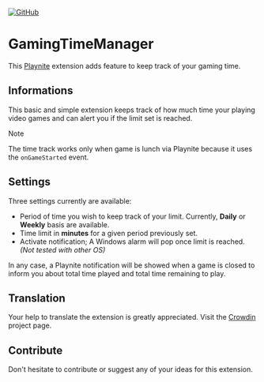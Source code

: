 [![GitHub](https://img.shields.io/github/license/NMaxCarr/NMaxCarr/GamingTimeManager?cacheSeconds=50000)](https://github.com/NMaxCarr/GamingTimeManager)

# GamingTimeManager
This [Playnite](https://playnite.link) extension adds feature to keep track of your gaming time.

## Informations
This basic and simple extension keeps track of how much time your playing video games and can alert you if the limit set is reached.

>[!NOTE]
> The time track works only when game is lunch via Playnite because it uses the `onGameStarted` event.

## Settings
Three settings currently are available:
* Period of time you wish to keep track of your limit. Currently, **Daily** or **Weekly** basis are available.
* Time limit in **minutes** for a given period previously set.
* Activate notification; A Windows alarm will pop once limit is reached. *(Not tested with other OS)*

In any case, a Playnite notification will be showed when a game is closed to inform you about total time played and total time remaining to play.

## Translation
Your help to translate the extension is greatly appreciated. Visit the [Crowdin](https://crowdin.com/project/gamingtimemanager) project page.

## Contribute
Don't hesitate to contribute or suggest any of your ideas for this extension.
